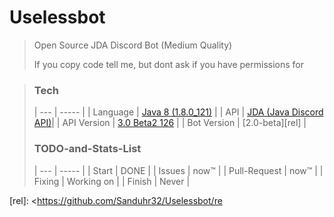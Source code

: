 # Uselessbot
>Open Source JDA Discord Bot (Medium Quality)
>
>If you copy code tell me, but dont ask if you have permissions for 


>### Tech
> |   ---   |  -----  |
> | Language | [Java 8 (1.8.0_121)][Java] |
> | API | [JDA (Java Discord API)][JDA]|
> | API Version | [3.0 Beta2 126][Version] |
> | Bot Version | [2.0-beta][rel] |
>
> ### TODO-and-Stats-List
> |   ---   |  -----  |
> | Start   |  DONE   |
> | Issues  | now™ |
> | Pull-Request | now™ |
> | Fixing  | Working on |
> | Finish  |  Never  |

[Java]: <https://Java.com>
[JDA]: <http://home.dv8tion.net:8080/job/JDA/>
[Version]: <http://home.dv8tion.net:8080/job/JDA/126/>
[rel]: <https://github.com/Sanduhr32/Uselessbot/re
